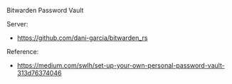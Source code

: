 Bitwarden Password Vault

Server:
 - https://github.com/dani-garcia/bitwarden_rs

Reference:
 - https://medium.com/swlh/set-up-your-own-personal-password-vault-313d76374046
